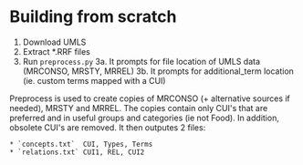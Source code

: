 
# Building from scratch

1. Download UMLS
2. Extract *.RRF files
3. Run `preprocess.py`
    3a. It prompts for file location of UMLS data (MRCONSO, MRSTY, MRREL)
    3b. It prompts for additional_term location (ie. custom terms mapped with a CUI)

Preprocess is used to create copies of MRCONSO (+ alternative sources if needed), MRSTY and MRREL. The copies contain only CUI's that are preferred and in useful groups and categories (ie not Food). In addition, obsolete CUI's are removed. It then outputes 2 files:

    * `concepts.txt`  CUI, Types, Terms
    * `relations.txt` CUI1, REL, CUI2

